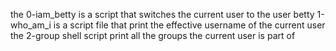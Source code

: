 the 0-iam_betty is a script that switches the current user to the user betty
1-who_am_i is a script file that print the effective username of the current user
the 2-group shell script print all the groups the current user is part of
